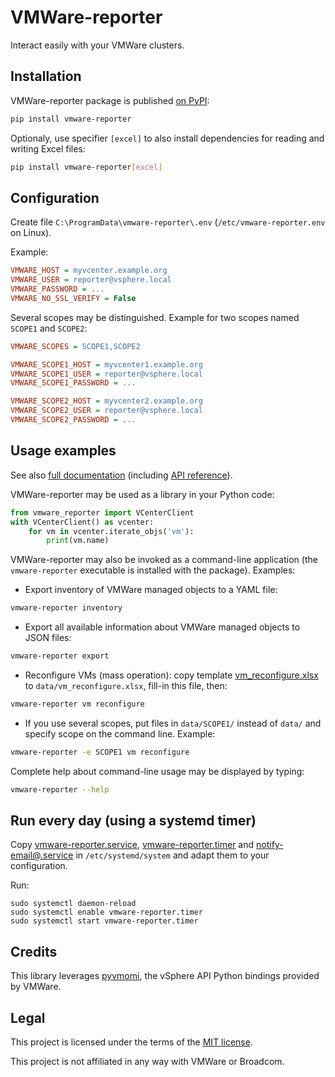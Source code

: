 VMWare-reporter
===============

Interact easily with your VMWare clusters.


## Installation

VMWare-reporter package is published [on PyPI](https://pypi.org/project/vmware-reporter/):

```sh
pip install vmware-reporter
```

Optionaly, use specifier `[excel]` to also install dependencies for reading and writing Excel files:

```sh
pip install vmware-reporter[excel]
```

## Configuration

Create file `C:\ProgramData\vmware-reporter\.env` (`/etc/vmware-reporter.env` on Linux).

Example:

```ini
VMWARE_HOST = myvcenter.example.org
VMWARE_USER = reporter@vsphere.local
VMWARE_PASSWORD = ...
VMWARE_NO_SSL_VERIFY = False
```

Several scopes may be distinguished. Example for two scopes named `SCOPE1` and `SCOPE2`:

```ini
VMWARE_SCOPES = SCOPE1,SCOPE2

VMWARE_SCOPE1_HOST = myvcenter1.example.org
VMWARE_SCOPE1_USER = reporter@vsphere.local
VMWARE_SCOPE1_PASSWORD = ...

VMWARE_SCOPE2_HOST = myvcenter2.example.org
VMWARE_SCOPE2_USER = reporter@vsphere.local
VMWARE_SCOPE2_PASSWORD = ...
```


## Usage examples

See also [full documentation](https://ipamo.net/vmware-reporter) (including [API reference](https://ipamo.net/vmware-reporter/latest/api-reference.html)).

VMWare-reporter may be used as a library in your Python code:

```py
from vmware_reporter import VCenterClient
with VCenterClient() as vcenter:
    for vm in vcenter.iterate_objs('vm'):
        print(vm.name)
```

VMWare-reporter may also be invoked as a command-line application (the `vmware-reporter` executable is installed with the package). Examples:

- Export inventory of VMWare managed objects to a YAML file:

```sh
vmware-reporter inventory
```

- Export all available information about VMWare managed objects to JSON files:

```sh
vmware-reporter export
```

- Reconfigure VMs (mass operation): copy template [vm_reconfigure.xlsx](https://ipamo.net/vmware-reporter/latest/_static/templates/vm_reconfigure.xlsx) to `data/vm_reconfigure.xlsx`, fill-in this file, then:

```sh
vmware-reporter vm reconfigure
```

- If you use several scopes, put files in `data/SCOPE1/` instead of `data/` and specify scope on the command line. Example:

```sh
vmware-reporter -e SCOPE1 vm reconfigure
```

Complete help about command-line usage may be displayed by typing:

```sh
vmware-reporter --help
```


## Run every day (using a systemd timer)

Copy [vmware-reporter.service](https://ipamo.net/vmware-reporter/latest/_static/vmware-reporter.service), [vmware-reporter.timer](https://ipamo.net/vmware-reporter/latest/_static/vmware-reporter.timer) and [notify-email@.service](https://ipamo.net/vmware-reporter/latest/_static/notify-email@.service)
in `/etc/systemd/system` and adapt them to your configuration.

Run:

    sudo systemctl daemon-reload
    sudo systemctl enable vmware-reporter.timer
    sudo systemctl start vmware-reporter.timer


## Credits

This library leverages [pyvmomi](https://github.com/vmware/pyvmomi), the vSphere API Python bindings provided by VMWare.


## Legal

This project is licensed under the terms of the [MIT license](https://raw.githubusercontent.com/ipamo/vmware-reporter/main/LICENSE.txt).

This project is not affiliated in any way with VMWare or Broadcom.
